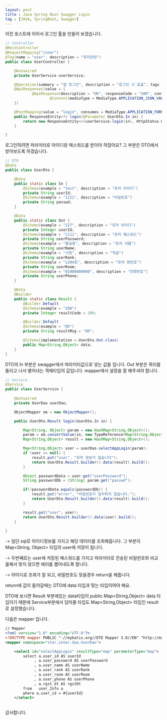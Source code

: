 ```yaml
---
layout: post
title : Java Spring Boot Swagger Login 
tag : [JAVA, SpringBoot, Swagger]
---
```


이전 포스트에 이어서 로그인 툴을 만들어 보겠습니다.
```java
// Controller
@RestController
@RequestMapping("/user")
@Tag(name = "user", description = "유저관련")
public class UserController {

    @Autowired
    private UserService userService;

    @Operation(summary = "앱 로그인", description = "로그인 시 호출", tags = { "user" })
    @ApiResponses(value = {
            @ApiResponse(description = "OK", responseCode = "200", content = {
                    @Content(mediaType = MediaType.APPLICATION_JSON_VALUE, schema = @Schema(implementation = UserDto.Result.class)) }),
    })

    @PostMapping(value = "login", consumes = MediaType.APPLICATION_FORM_URLENCODED_VALUE)
    public ResponseEntity<?> login(@Parameter UserDto.In in) {
        return new ResponseEntity<>(userService.login(in), HttpStatus.OK);
    }

}
```
로그인하려면 파라미터로 아이디랑 패스워드를 받아야 하잖아요? 그 부분은 DTO에서 받아보도록 하겠습니다.
  
```java
// DTO
@Data
public class UserDto {

    @Data
    public static class In {
        @Schema(example = "test", description = "유저 아이디")
        private String userId;
        @Schema(example = "1111", description = "비밀번호")
        private String passwd;
    }

    @Data
    public static class Out {
        @Schema(example = "227", description = "유저 아이디")
        private Integer userId;
        @Schema(example = "1111", description = "유저 패스워드")
        private String userPassword;
        @Schema(example = "홍길동", description = "유저 이름")
        private String userName;
        @Schema(example = "사원", description = "직급")
        private String userRank;
        @Schema(example = "1204호", description = "유저 방번호")
        private String userRoom;
        @Schema(example = "01000000000", description = "전화번호")
        private String userPhone;
    }

    @Data
    @Builder
    public static class Result {
        @Builder.Default
        @Schema(example = "200")
        private Integer resultCode = 200;

        @Builder.Default
        @Schema(example = "OK")
        private String resultMsg = "OK";

        @Schema(implementation = UserDto.Out.class)
        public Map<String,Object> data;
    }
}
```
DTO의 In 부분은 swagger에서 파라미터값으로 넣는 값들 입니다. 
Out 부분은 쿼리를 돌리고 나서 뱉어내는 객체타입의 값입니다. mapper에서 설정을 잘 해주셔야 합니다.
```java
// Service
@Service
public class UserService {
    
    @Autowired
    private UserDao userDao;

    ObjectMapper om = new ObjectMapper();

    public UserDto.Result login(UserDto.In in) {

        Map<String, Object> param = new HashMap<String,Object>();
        param = om.convertValue(in, new TypeReference<Map<String,Object>>(){});
        Map<String,Object> result = new HashMap<String,Object>();

        Map<String,Object> user = userDao.selectAppLogin(param);
        if (user == null) {
            result.put("user", "유저 정보가 없습니다");
            return UserDto.Result.builder().data(result).build();
        }

        Object passwordData = user.get("userPassword");
        String passwordDb = (String) param.get("passwd");

        if(!passwordData.equals(passwordDb)) {
            result.put("error", "비밀번호가 일치하지 않습니다.");
            return UserDto.Result.builder().data(result).build();
        }

        result.put("user", user);
        return UserDto.Result.builder().data(user).build();
    }
    
}
```
-> 일단 sql로 아이디정보를 가지고 해당 데이터를 조회해옵니다. 그 부분이 Map<String, Object> 타입의 user에 저장이 됩니다.
  
-> 두번째로는 user에 저장된 패스워드를 가지고 파라미터로 전송된 비밀번호와 비교를해서 맞지 않으면 에러를 뽑아내도록 합니다.
  
-> 아이디로 조회가 잘 되고, 비밀번호도 맞을경우 return을 해줍니다.
  
return에 값이 들어갈때는 DTO에 data 타입과 맞는 타입이여야 해요.
  
DTO에 보시면 Result 부분에있는 data타입이 public Map<String,Object> data 타입이기 때문에 Service부분에서 담아줄 타입도 Map<String,Object> 타입인 result로 설정했습니다.
  
다음은 mapper 입니다.
```xml
// Mapper
<?xml version="1.0" encoding="UTF-8"?>
<!DOCTYPE mapper PUBLIC "-//mybatis.org//DTD Mapper 3.0//EN" "http://mybatis.org/dtd/mybatis-3-mapper.dtd">
<mapper namespace="star.inter.dao.UserDao">

    <select id="selectAppLogin" resultType="map" parameterType="map">
        select a.user_id AS userId
             , a.user_password AS userPassword
             , a.user_name AS userName
             , a.user_rank AS userRank
             , a.user_room AS userRoom
             , a.user_phone AS userPhone
             , a.rgst_dt AS rgstDt
        from   user_Info a
        where a.user_id = #{userId}
    </select>
    
```
감사합니다.